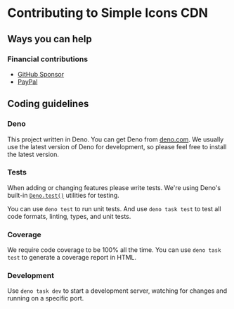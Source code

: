# Contributing to Simple Icons CDN

## Ways you can help

### Financial contributions

- [GitHub Sponsor](https://github.com/sponsors/LitoMore)
- [PayPal](https://paypal.me/LitoMore)

## Coding guidelines

### Deno

This project written in Deno. You can get Deno from [deno.com](https://deno.com).
We usually use the latest version of Deno for development, so please feel free to install the latest version.

### Tests

When adding or changing features please write tests. We're using Deno's built-in [`Deno.test()`](https://docs.deno.com/runtime/fundamentals/testing/) utilities for testing.

You can use `deno test` to run unit tests. And use `deno task test` to test all code formats, linting, types, and unit tests.

### Coverage

We require code coverage to be 100% all the time. You can use `deno task test` to generate a coverage report in HTML.

### Development

Use `deno task dev` to start a development server, watching for changes and running on a specific port.

